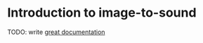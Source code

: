 # Introduction to image-to-sound

TODO: write [great documentation](http://jacobian.org/writing/what-to-write/)
